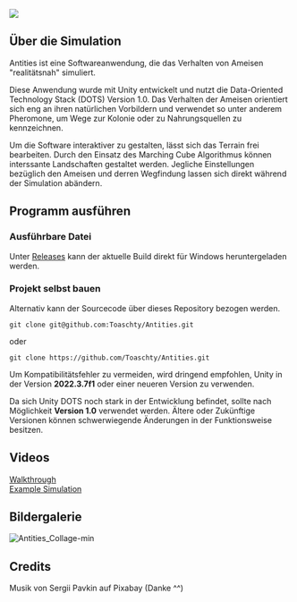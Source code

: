 <p>
  <image src="https://github.com/Toaschty/Antities/assets/43918666/7a47e49f-3db1-4a8d-bd28-c285a37bcb72">
</p>

## Über die Simulation

Antities ist eine Softwareanwendung, die das Verhalten von Ameisen "realitätsnah" simuliert.

Diese Anwendung wurde mit Unity entwickelt und nutzt die Data-Oriented Technology Stack (DOTS) Version 1.0.
Das Verhalten der Ameisen orientiert sich eng an ihren natürlichen Vorbildern und verwendet so unter anderem Pheromone, um Wege zur Kolonie oder zu Nahrungsquellen zu kennzeichnen.

Um die Software interaktiver zu gestalten, lässt sich das Terrain frei bearbeiten. Durch den Einsatz des Marching Cube Algorithmus können interssante Landschaften gestaltet werden.
Jegliche Einstellungen bezüglich den Ameisen und derren Wegfindung lassen sich direkt während der Simulation abändern.

## Programm ausführen

### Ausführbare Datei

Unter [Releases](https://github.com/Toaschty/Antities/releases) kann der aktuelle Build direkt für Windows heruntergeladen werden.

### Projekt selbst bauen

Alternativ kann der Sourcecode über dieses Repository bezogen werden.

`git clone git@github.com:Toaschty/Antities.git`

oder

`git clone https://github.com/Toaschty/Antities.git`

Um Kompatibilitätsfehler zu vermeiden, wird dringend empfohlen, Unity in der Version **2022.3.7f1** oder einer neueren Version zu verwenden.

Da sich Unity DOTS noch stark in der Entwicklung befindet, sollte nach Möglichkeit **Version 1.0** verwendet werden. Ältere oder Zukünftige Versionen können schwerwiegende Änderungen in der Funktionsweise besitzen.

## Videos

[Walkthrough](https://youtu.be/akErBchOEzc) <br>
[Example Simulation](https://youtu.be/S8pg2oPdXzE)

## Bildergalerie

![Antities_Collage-min](https://github.com/Toaschty/Antities/assets/43918666/e8038914-c927-4015-981b-96aa7890df9d)


## Credits
Musik von Sergii Pavkin auf Pixabay (Danke ^^)
